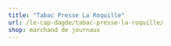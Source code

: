 ```yaml
---
title: "Tabac Presse La Roquille"
url: /le-cap-dagde/tabac-presse-la-roquille/
shop: marchand de journaux
---
```

